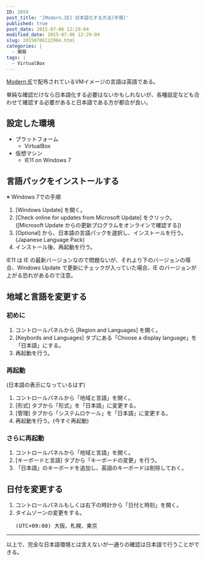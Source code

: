 ```yaml
---
ID: 2059
post_title: '[Modern.IE] 日本語化する方法(手順)'
published: true
post_date: 2015-07-06 12:29:04
modified_date: 2015-07-06 12:29:04
slug: 20150706122904.html
categories: |
  - 開発
tags: |
  - VirtualBox
---
```

<a href="http://www.modern.ie/">Modern.IE</a>で配布されているVMイメージの言語は英語である。

単純な確認だけなら日本語化する必要はないかもしれないが、各種設定なども合わせて確認する必要があると日本語である方が都合が良い。

<!--more-->
<h2>設定した環境</h2>

<ul>
  <li>プラットフォーム 
    <ul>
      <li>VirtualBox</li>
    </ul>
  </li>
  <li>仮想マシン 
    <ul>
      <li>IE11 on Windows 7</li>
    </ul>
  </li>
</ul>



<h2>言語パックをインストールする</h2>

※ Windows 7での手順

<ol>
  <li>[Windows Update] を開く。</li>
  <li>[Check online for updates from Microsoft Update] をクリック。([Microsoft Update からの更新プログラムをオンラインで確認する])</li>
  <li>[Optional] から、日本語の言語パックを選択し、インストールを行う。(Japanese Language Pack)</li>
  <li>インストール後、再起動を行う。</li>
</ol>

<p class="alert alert-warning">IE11 は IE の最新バージョンなので問題ないが、それより下のバージョンの場合、Windows Update で更新にチェックが入っていた場合、IE のバージョンが上がる恐れがあるので注意。</p>


<h2>地域と言語を変更する</h2>

<h3>初めに</h3>

<ol>
  <li>コントロールパネルから [Region and Languages] を開く。</li>
  <li>[Keybords and Languages] タブにある「Choose a display language」を「日本語」にする。</li>
  <li>再起動を行う。</li>
</ol>



<h3>再起動</h3>

(日本語の表示になっているはず) 
<ol>
  <li>コントロールパネルから「地域と言語」を開く。 
  <li>[形式] タブから「形式」を「日本語」に変更する。 
  <li>[管理] タブから「システムロケール」を「日本語」に変更する。 
  <li>再起動を行う。(今すぐ再起動)
</ol>


<h3>さらに再起動</h3>

<ol>
  <li>コントロールパネルから「地域と言語」を開く。</li>
  <li>[キーボードと言語] タブから「キーボードの変更」を行う。</li>
  <li>「日本語」のキーボードを追加し、英語のキーボードは削除しておく。</li>
</ol>



<h2>日付を変更する</h2>
<ol>
  <li>コントロールパネルもしくは右下の時計から「日付と時刻」を開く。 </li>
  <li>タイムゾーンの変更をする。 
<pre>(UTC+09:00) 大阪、札幌、東京</pre>
</li>
</ol>

<hr>

以上で、完全な日本語環境とは言えないが一通りの確認は日本語で行うことができる。